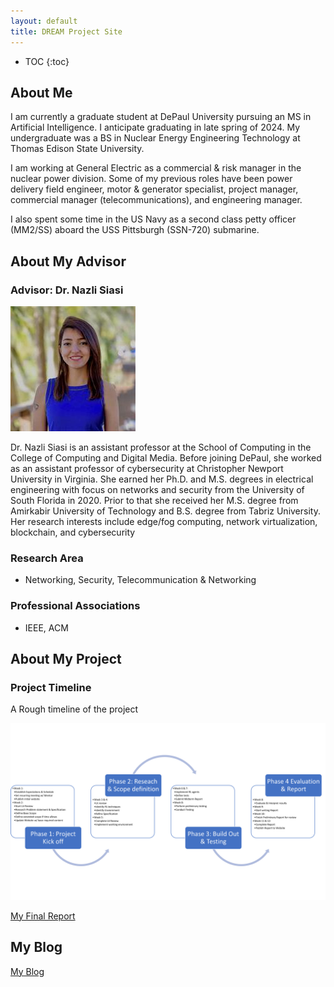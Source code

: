```yaml
---
layout: default
title: DREAM Project Site
---
```


* TOC
{:toc}

## About Me

I am currently a graduate student at DePaul University pursuing an MS in Artificial Intelligence. I anticipate graduating in late spring of 2024. My undergraduate was a BS in Nuclear Energy Engineering Technology at Thomas Edison State University. 

I am working at General Electric as a commercial & risk manager in the nuclear power division. Some of my previous roles have been power delivery field engineer, motor & generator specialist, project manager, commercial manager (telecommunications), and engineering manager.

I also spent some time in the US Navy as a second class petty officer (MM2/SS) aboard the USS Pittsburgh (SSN-720) submarine. 



## About My Advisor
### **Advisor: Dr. Nazli Siasi**
![advisor headshot](images/NS_headshot.jpg)

Dr. Nazli Siasi is an assistant professor at the School of Computing in the College of Computing and Digital Media. Before joining DePaul, she worked as an assistant professor of cybersecurity at Christopher Newport University in Virginia. She earned her Ph.D. and M.S. degrees in electrical engineering with focus on networks and security from the University of South Florida in 2020. Prior to that she received her M.S. degree from Amirkabir University of Technology and B.S. degree from Tabriz University. Her research interests include edge/fog computing, network virtualization, blockchain, and cybersecurity

### Research Area

  * Networking, Security, Telecommunication & Networking

### Professional Associations

  * IEEE, ACM

## About My Project

### Project Timeline

A Rough timeline of the project

![timeline of the project](images/Timeline2.png)

[My Final Report](files/finalreport.pdf)

## My Blog

[My Blog](blog.html)
